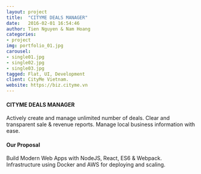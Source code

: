 ```yaml
---
layout: project
title:  "CITYME DEALS MANAGER"
date:   2016-02-01 16:54:46
author: Tien Nguyen & Nam Hoang
categories:
- project
img: portfolio_01.jpg
carousel:
- single01.jpg
- single02.jpg
- single03.jpg
tagged: Flat, UI, Development
client: CityMe Vietnam.
website: https://biz.cityme.vn
---
```


#### CITYME DEALS MANAGER

Actively create and manage unlimited number of deals.
Clear and transparent sale & revenue reports.
Manage local business information with ease.

#### Our Proposal

Build Modern Web Apps with NodeJS, React, ES6 & Webpack. Infrastructure using Docker and AWS for deploying and scaling.
